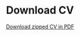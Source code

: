 # Download CV


[Download zipped CV in PDF](https://github.com/JJ/cv/suites/2237214144/artifacts/)

